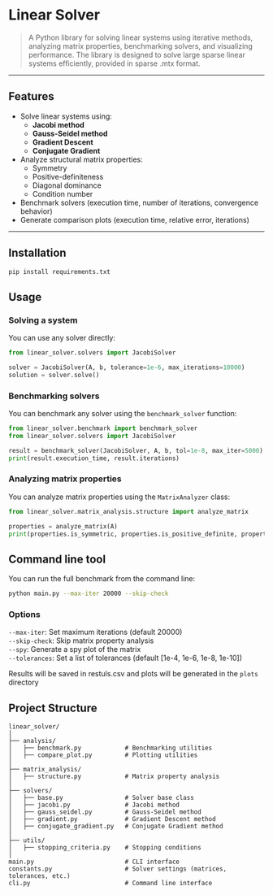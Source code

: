 # Linear Solver

> A Python library for solving linear systems using iterative methods, analyzing matrix properties, benchmarking solvers, and visualizing performance.  The library is designed to solve large sparse linear systems efficiently, provided in sparse .mtx format.

---

## Features

- Solve linear systems using:
  - **Jacobi method**
  - **Gauss-Seidel method**
  - **Gradient Descent**
  - **Conjugate Gradient**
- Analyze structural matrix properties:
  - Symmetry
  - Positive-definiteness
  - Diagonal dominance
  - Condition number
- Benchmark solvers (execution time, number of iterations, convergence behavior)
- Generate comparison plots (execution time, relative error, iterations)

---

## Installation

```bash
pip install requirements.txt
```

## Usage
### Solving a system
You can use any solver directly:
```python
from linear_solver.solvers import JacobiSolver

solver = JacobiSolver(A, b, tolerance=1e-6, max_iterations=10000)
solution = solver.solve()
```

### Benchmarking solvers
You can benchmark any solver using the `benchmark_solver` function:
```python
from linear_solver.benchmark import benchmark_solver
from linear_solver.solvers import JacobiSolver

result = benchmark_solver(JacobiSolver, A, b, tol=1e-8, max_iter=5000)
print(result.execution_time, result.iterations)
```

### Analyzing matrix properties
You can analyze matrix properties using the `MatrixAnalyzer` class:
```python
from linear_solver.matrix_analysis.structure import analyze_matrix

properties = analyze_matrix(A)
print(properties.is_symmetric, properties.is_positive_definite, properties.is_diagonally_dominant)
```

## Command line tool
You can run the full benchmark from the command line:
```bash
python main.py --max-iter 20000 --skip-check
```

### Options
`--max-iter`: Set maximum iterations (default 20000)  
`--skip-check`: Skip matrix property analysis  
`--spy`: Generate a spy plot of the matrix  
`--tolerances`: Set a list of tolerances (default [1e-4, 1e-6, 1e-8, 1e-10])  

Results will be saved in restuls.csv and plots will be generated in the `plots` directory

## Project Structure
``````
linear_solver/    
│  
├── analysis/  
│   ├── benchmark.py            # Benchmarking utilities  
│   ├── compare_plot.py         # Plotting utilities  
│  
├── matrix_analysis/  
│   ├── structure.py            # Matrix property analysis  
│  
├── solvers/  
│   ├── base.py                 # Solver base class  
│   ├── jacobi.py               # Jacobi method  
│   ├── gauss_seidel.py         # Gauss-Seidel method  
│   ├── gradient.py             # Gradient Descent method  
│   ├── conjugate_gradient.py   # Conjugate Gradient method  
│  
├── utils/  
│   ├── stopping_criteria.py    # Stopping conditions  
│  
main.py                         # CLI interface  
constants.py                    # Solver settings (matrices, tolerances, etc.)
cli.py                          # Command line interface
